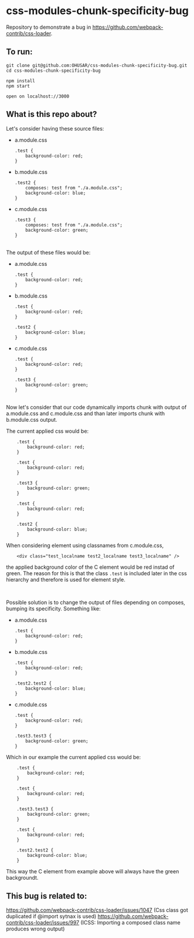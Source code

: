 # css-modules-chunk-specificity-bug

Repository to demonstrate a bug in https://github.com/webpack-contrib/css-loader.

## To run:

```
git clone git@github.com:OHUSAR/css-modules-chunk-specificity-bug.git
cd css-modules-chunk-specificity-bug

npm install
npm start

open on localhost://3000
```

## What is this repo about?

Let's consider having these source files:

* a.module.css
    ```
    .test {
        background-color: red;
    }
    ```

* b.module.css
    ```
    .test2 {
        composes: test from "./a.module.css";
        background-color: blue;
    }
    ```
* c.module.css
    ```
    .test3 {
        composes: test from "./a.module.css";
        background-color: green;
    }
    ```

<br/>
The output of these files would be:

* a.module.css
    ```
    .test {
        background-color: red;
    }
    ```

* b.module.css
    ```
    .test {
        background-color: red;
    }

    .test2 {
        background-color: blue;
    }
    ```
* c.module.css
    ```
    .test {
        background-color: red;
    }

    .test3 {
        background-color: green;
    }
    ```
<br/>
Now let's consider that our code dynamically imports chunk with output of a.module.css and c.module.css and than later imports chunk with b.module.css output.

The current applied css would be:

```
    .test {
        background-color: red;
    }

    .test {
        background-color: red;
    }

    .test3 {
        background-color: green;
    }

    .test {
        background-color: red;
    }

    .test2 {
        background-color: blue;
    }

```

When considering element using classnames from c.module.css,
```
    <div class="test_localname test2_localname test3_localname" />
```
the applied background color of the C element would be red instad of green. The reason for this is that the class `.test` is included later in the css hierarchy and therefore is used for element style.

<br/>

Possible solution is to change the output of files depending on composes, bumping its specificity. Something like:

* a.module.css
    ```
    .test {
        background-color: red;
    }
    ```

* b.module.css
    ```
    .test {
        background-color: red;
    }

    .test2.test2 {
        background-color: blue;
    }
    ```
* c.module.css
    ```
    .test {
        background-color: red;
    }

    .test3.test3 {
        background-color: green;
    }
    ```

Which in our example the current applied css would be:

```
    .test {
        background-color: red;
    }

    .test {
        background-color: red;
    }

    .test3.test3 {
        background-color: green;
    }

    .test {
        background-color: red;
    }

    .test2.test2 {
        background-color: blue;
    }

```

This way the C element from example above will always have the green backgroundt. 

## This bug is related to:

https://github.com/webpack-contrib/css-loader/issues/1047 (Css class got duplicated if @import sytnax is used)
https://github.com/webpack-contrib/css-loader/issues/997 (ICSS: Importing a composed class name produces wrong output)
